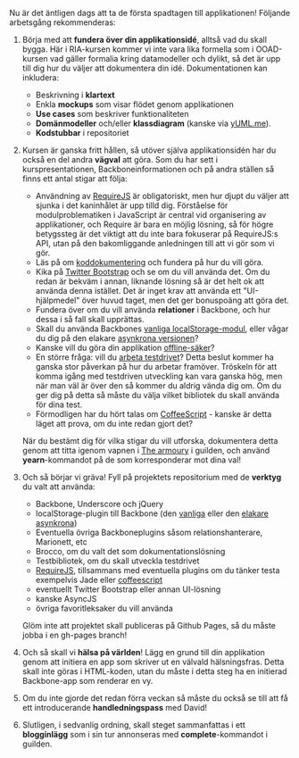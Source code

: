 Nu är det äntligen dags att ta de första spadtagen till applikationen! Följande arbetsgång rekommenderas: 

1.  Börja med att **fundera över din applikationsidé**, alltså vad du skall bygga. Här i RIA-kursen kommer vi inte vara lika formella som i OOAD-kursen vad gäller formalia kring datamodeller och dylikt, så det är upp till dig hur du väljer att dokumentera din idé. Dokumentationen kan inkludera:
    *   Beskrivning i **klartext**
    *   Enkla **mockups** som visar flödet genom applikationen
    *   **Use cases** som beskriver funktionaliteten
    *   **Domänmodeller** och/eller **klassdiagram** (kanske via [yUML.me][1]). 
    *   **Kodstubbar** i repositoriet

5.  Kursen är ganska fritt hållen, så utöver själva applikationsidén har du också en del andra **vägval** att göra. Som du har sett i kurspresentationen, Backboneinformationen och på andra ställen så finns ett antal stigar att följa: 
    *   Användning av [RequireJS][52] är obligatoriskt, men hur djupt du väljer att sjunka i det kaninhålet är upp tilld dig. Förståelse för modulproblematiken i JavaScript är central vid organisering av applikationer, och Require är bara en möjlig lösning, så för högre betygssteg är det viktigt att du inte bara fokuserar på RequireJS:s API, utan på den bakomliggande anledningen till att vi gör som vi gör.
    *   Läs på om [koddokumentering][53] och fundera på hur du vill göra.
    *   Kika på [Twitter Bootstrap][54] och se om du vill använda det. Om du redan är bekväm i annan, liknande lösning så är det helt ok att använda denna istället. Det är inget krav att använda ett "UI-hjälpmedel" över huvud taget, men det ger bonuspoäng att göra det.
    *   Fundera över om du vill använda **relationer** i Backbone, och hur dessa i så fall skall upprättas.
    *   Skall du använda Backbones [vanliga localStorage-modul][510], eller vågar du dig på den elakare [asynkrona versionen][59]?
    *   Kanske vill du göra din applikation [offline-säker][55]?
    *   En större fråga: vill du [arbeta testdrivet][56]? Detta beslut kommer ha ganska stor påverkan på hur du arbetar framöver. Tröskeln för att komma igång med testdriven utveckling kan vara ganska hög, men när man väl är över den så kommer du aldrig vända dig om. Om du ger dig på detta så måste du välja vilket bibliotek du skall använda för dina test.
    *   Förmodligen har du hört talas om [CoffeeScript][57] - kanske är detta läget att prova, om du inte redan gjort det?

    När du bestämt dig för vilka stigar du vill utforska, dokumentera detta genom att titta igenom vapnen i [The armoury][9] i guilden, och använd **yearn**-kommandot på de som korresponderar mot dina val!

2.  Och så börjar vi gräva! Fyll på projektets repositorium med de **verktyg** du valt att använda:
    *   Backbone, Underscore och jQuery
    *   localStorage-plugin till Backbone (den [vanliga][6] eller den [elakare asynkrona][7])
    *   Eventuella övriga Backboneplugins såsom relationshanterare, Marionett, etc
    *   Brocco, om du valt det som dokumentationslösning
    *   Testbibliotek, om du skall utveckla testdrivet
    *   [RequireJS][3], tillsammans med eventuella plugins om du tänker testa exempelvis Jade eller [coffeescript][5]
    *   eventuellt Twitter Bootstrap eller annan UI-lösning
    *   kanske AsyncJS
    *   övriga favoritleksaker du vill använda

    Glöm inte att projektet skall publiceras på Github Pages, så du måste jobba i en gh-pages branch!

4.  Och så skall vi **hälsa på världen**! Lägg en grund till din applikation genom att initiera en app som skriver ut en välvald hälsningsfras. Detta skall inte göras i HTML-koden, utan du måste i detta steg ha en initierad Backbone-app som renderar en vy.

5.  Om du inte gjorde det redan förra veckan så måste du också se till att få ett introducerande **handledningspass** med David!

5.  Slutligen, i sedvanlig ordning, skall steget sammanfattas i ett **blogginlägg** som i sin tur annonseras med **complete**-kommandot i guilden.

 [1]: http://yuml.me/
 [2]: https://github.com/krawaller/riaprojekt2013/ 
 [3]: https://coursepress.lnu.se/kurs/ria-utveckling-med-javascript/require/
 [4]: https://coursepress.lnu.se/kurs/ria-utveckling-med-javascript/sweet-js/
 [5]: https://coursepress.lnu.se/kurs/ria-utveckling-med-javascript/coffeescript/
 [6]: https://github.com/jeromegn/Backbone.localStorage
 [7]: https://gist.github.com/4450947
 [8]: https://coursepress.lnu.se/kurs/ria-utveckling-med-javascript/git-github/
 [9]: http://krawaller.github.io/riacastle/#armoury

 [52]: https://coursepress.lnu.se/kurs/ria-utveckling-med-javascript/require/
 [53]: https://coursepress.lnu.se/kurs/ria-utveckling-med-javascript/dokumentation/
 [54]: https://coursepress.lnu.se/kurs/ria-utveckling-med-javascript/twitter-bootstrap/
 [55]: https://coursepress.lnu.se/kurs/ria-utveckling-med-javascript/offline-applikationer/
 [56]: https://coursepress.lnu.se/kurs/ria-utveckling-med-javascript/test-driven-utveckling/
 [57]: https://coursepress.lnu.se/kurs/ria-utveckling-med-javascript/coffeescript/
 [58]: https://coursepress.lnu.se/kurs/ria-utveckling-med-javascript/applikationsideer/  
 [59]: https://gist.github.com/4450947
 [510]: https://github.com/jeromegn/Backbone.localStorage/blob/master/backbone.localStorage.js
 [511]: https://coursepress.lnu.se/grupper/ria-utveckling-med-javascript-vt13/forum/topic/steg-1-vagval/
 [512]: https://coursepress.lnu.se/kurs/ria-utveckling-med-javascript/kodorganisering/